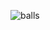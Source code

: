 
![balls](https://user-images.githubusercontent.com/119689391/205340690-3e082797-20b4-4ff4-b9be-42dea76cec3f.jpg)
